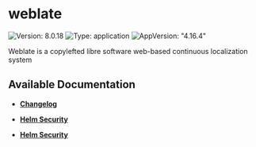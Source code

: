 # weblate

![Version: 8.0.18](https://img.shields.io/badge/Version-8.0.18-informational?style=flat-square) ![Type: application](https://img.shields.io/badge/Type-application-informational?style=flat-square) ![AppVersion: "4.16.4"](https://img.shields.io/badge/AppVersion-"4.16.4"-informational?style=flat-square)

Weblate is a copylefted libre software web-based continuous localization system

## Available Documentation

- [**Changelog**](CHANGELOG)

- [**Helm Security**](container-security)

- [**Helm Security**](helm-security)

